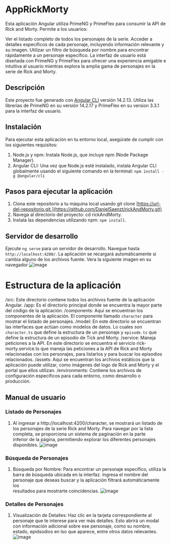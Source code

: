 # AppRickMorty
Esta aplicación Angular utiliza PrimeNG y PrimeFlex para consumir la API de Rick and Morty. Permite a los usuarios:

Ver el listado completo de todos los personajes de la serie.
Acceder a detalles específicos de cada personaje, incluyendo información relevante y su imagen.
Utilizar un filtro de búsqueda por nombre para encontrar rápidamente a un personaje específico.
La interfaz de usuario está diseñada con PrimeNG y PrimeFlex para ofrecer una experiencia amigable e intuitiva al usuario mientras explora la amplia gama de personajes en la serie de Rick and Morty.

## Descripción
Este proyecto fue generado con [Angular CLI](https://github.com/angular/angular-cli) versión 14.2.13. Utiliza las librerias de PrimeNG en su versión 14.2.17 y PrimeFlex en su version 3.3.1 para la interfaz de usuario.

## Instalación
Para ejecutar esta aplicación en tu entorno local, asegúrate de cumplir con los siguientes requisitos:

1. Node.js y npm: Instala Node.js, que incluye npm (Node Package Manager).
2. Angular CLI: Una vez que Node.js esté instalado, instala Angular CLI globalmente usando el siguiente comando en la terminal:  `npm install -g @angular/cli `
   
## Pasos para ejecutar la aplicación
1. Clona este repositorio a tu máquina local usando git clone [https://url-del-repositorio.git.](https://github.com/DanielSaenzt/rickAndMorty.git)
2. Navega al directorio del proyecto: cd rickAndMorty.
3. Instala las dependencias utilizando npm: `npm install`.
   
## Servidor de desarrollo
Ejecute `ng serve` para un servidor de desarrollo. Navegue hasta `http://localhost:4200/`. La aplicación se recargará automáticamente si cambia alguno de los archivos fuente.
Vera la siguiente imagen en su navegador
![image](https://github.com/DanielSaenzt/rickAndMorty/assets/60766477/03251bfb-daf6-46d7-a83f-8e19a4476eb9)

# Estructura de la aplicación
/src: Este directorio contiene todos los archivos fuente de la aplicación Angular.
  /app: Es el directorio principal donde se encuentra la mayor parte del código de la aplicación.
    /components: Aquí se encuentran los componentes de la aplicación. El componente llamado `character` para mostrar el listado de personajes.
    /model: En este directorio se encuentran las interfaces que actúan como modelos de datos. Lo cuales son   
          `character.ts` que define la estructura de un personaje y `episode.ts` que define la estructura de un episodio de Tick and Morty.
    /service: Maneja peticiones a la API. En este directorio se encuentra el servicio 
              rick-morty.service.ts que maneja las peticiones a la API de Rick and Morty relacionadas con los personajes, para listarlos y para buscar los episodios relacionados.
  /assets: Aquí se encuentran los archivos estáticos que la aplicación puede utilizar, como imágenes del logo de Rick and Morty y el portal que ellos utilizan.
  /environments: Contiene los archivos de configuración específicos para cada entorno, como desarrollo o producción.

## Manual de usuario
### Listado de Personajes
1. Al ingresar a http://localhost:4200/character, se mostrará un listado de los personajes de la serie Rick and Morty. Para navegar por la lista completa, se proporciona un sistema de paginación en la parte   
   inferior de la página, permitiendo explorar los diferentes personajes disponibles.
   ![image](https://github.com/DanielSaenzt/rickAndMorty/assets/60766477/46c4e8b6-93bb-4407-9af0-e7c1cd1f2e93)
### Búsqueda de Personajes
1. Búsqueda por Nombre: Para encontrar un personaje específico, utiliza la barra de búsqueda ubicada en la interfaz. Ingresa el nombre del personaje que deseas buscar y la aplicación filtrará automáticamente los   
   resultados para mostrarte coincidencias.
   ![image](https://github.com/DanielSaenzt/rickAndMorty/assets/60766477/234ff7a0-9a8b-4e06-b06a-e27061db1818)
### Detalles de Personajes
1. Visualización de Detalles: Haz clic en la tarjeta correspondiente al personaje que te interese para ver más detalles. Esto abrirá un modal con información adicional sobre ese personaje, como su nombre, estado, epidsodios en lso que aparece, entre otros datos relevantes.
   ![image](https://github.com/DanielSaenzt/rickAndMorty/assets/60766477/f63a0b35-5d43-4afc-93fe-b6c0afb08b33)


